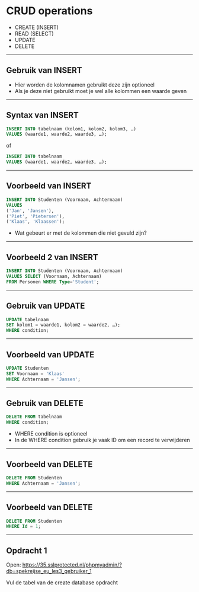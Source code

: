 # CRUD operations

- CREATE (INSERT) <!-- .element: class="fragment" -->
- READ (SELECT) <!-- .element: class="fragment" -->
- UPDATE <!-- .element: class="fragment" -->
- DELETE <!-- .element: class="fragment" -->

---

## Gebruik van INSERT

- Hier worden de kolomnamen gebruikt deze zijn optioneel<!-- .element: class="fragment" -->
- Als je deze niet gebruikt moet je wel alle kolommen een waarde geven<!-- .element: class="fragment" -->

---

## Syntax van INSERT

```sql
INSERT INTO tabelnaam (kolom1, kolom2, kolom3, …)
VALUES (waarde1, waarde2, waarde3, …);
```

of

```sql
INSERT INTO tabelnaam
VALUES (waarde1, waarde2, waarde3, …);
```

---

## Voorbeeld van INSERT

```sql
INSERT INTO Studenten (Voornaam, Achternaam)
VALUES
('Jan', 'Jansen'),
('Piet', 'Pietersen'),
('Klaas', 'Klaassen');
```

- Wat gebeurt er met de kolommen die niet gevuld zijn?<!-- .element: class="fragment" -->

---

## Voorbeeld 2 van INSERT

```sql
INSERT INTO Studenten (Voornaam, Achternaam)
VALUES SELECT (Voornaam, Achternaam)
FROM Personen WHERE Type='Student';
```

---

## Gebruik van UPDATE

```sql
UPDATE tabelnaam
SET kolom1 = waarde1, kolom2 = waarde2, …);
WHERE condition;
```

---

## Voorbeeld van UPDATE

```sql
UPDATE Studenten
SET Voornaam = 'Klaas'
WHERE Achternaam = 'Jansen';
```

---

## Gebruik van DELETE

```sql
DELETE FROM tabelnaam
WHERE condition;
```

- WHERE condition is optioneel <!-- .element: class="fragment" -->
- In de WHERE condition gebruik je vaak ID om een record te verwijderen <!-- .element: class="fragment" -->

---

## Voorbeeld van DELETE

```sql
DELETE FROM Studenten
WHERE Achternaam = 'Jansen';
```

---

## Voorbeeld van DELETE

```sql
DELETE FROM Studenten
WHERE Id = 1;
```

---

## Opdracht 1

Open: https://35.sslprotected.nl/phpmyadmin/?db=spekreijse_eu_les3_gebruiker_1

Vul de tabel van de create database opdracht
